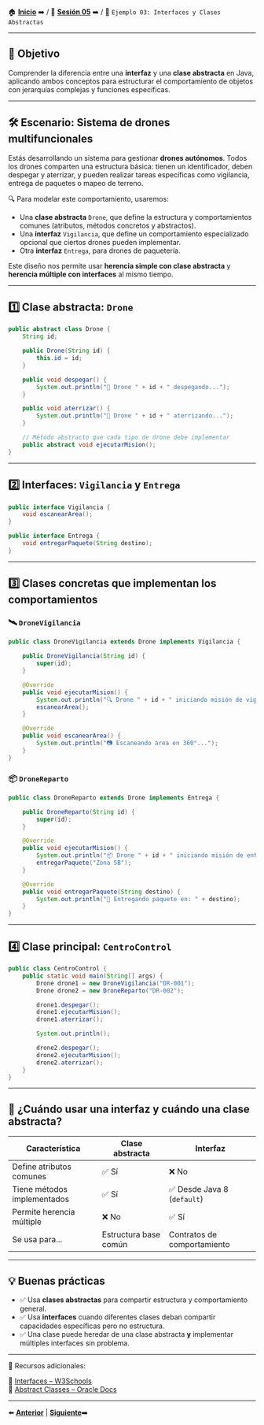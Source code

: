 🏠 [**Inicio**](../../Readme.md) ➡️ / 📖 [**Sesión 05**](../Readme.md) ➡️ / 📝 `Ejemplo 03: Interfaces y Clases Abstractas`

---

## 🎯 Objetivo

Comprender la diferencia entre una **interfaz** y una **clase abstracta** en Java, aplicando ambos conceptos para estructurar el comportamiento de objetos con jerarquías complejas y funciones específicas.

---

## 🛠️ Escenario: Sistema de drones multifuncionales

Estás desarrollando un sistema para gestionar **drones autónomos**. Todos los drones comparten una estructura básica: tienen un identificador, deben despegar y aterrizar, y pueden realizar tareas específicas como vigilancia, entrega de paquetes o mapeo de terreno.

🔍 Para modelar este comportamiento, usaremos:

- Una **clase abstracta** `Drone`, que define la estructura y comportamientos comunes (atributos, métodos concretos y abstractos).
- Una **interfaz** `Vigilancia`, que define un comportamiento especializado opcional que ciertos drones pueden implementar.
- Otra **interfaz** `Entrega`, para drones de paquetería.

Este diseño nos permite usar **herencia simple con clase abstracta** y **herencia múltiple con interfaces** al mismo tiempo.

---

## 1️⃣ Clase abstracta: `Drone`

```java
public abstract class Drone {
    String id;

    public Drone(String id) {
        this.id = id;
    }

    public void despegar() {
        System.out.println("🚁 Drone " + id + " despegando...");
    }

    public void aterrizar() {
        System.out.println("🛬 Drone " + id + " aterrizando...");
    }

    // Método abstracto que cada tipo de drone debe implementar
    public abstract void ejecutarMision();
}
```

---

## 2️⃣ Interfaces: `Vigilancia` y `Entrega`

```java
public interface Vigilancia {
    void escanearArea();
}
```

```java
public interface Entrega {
    void entregarPaquete(String destino);
}
```

---

## 3️⃣ Clases concretas que implementan los comportamientos

### 🛰️ `DroneVigilancia`

```java
public class DroneVigilancia extends Drone implements Vigilancia {

    public DroneVigilancia(String id) {
        super(id);
    }

    @Override
    public void ejecutarMision() {
        System.out.println("🔍 Drone " + id + " iniciando misión de vigilancia.");
        escanearArea();
    }

    @Override
    public void escanearArea() {
        System.out.println("📷 Escaneando área en 360°...");
    }
}
```

### 📦 `DroneReparto`

```java
public class DroneReparto extends Drone implements Entrega {

    public DroneReparto(String id) {
        super(id);
    }

    @Override
    public void ejecutarMision() {
        System.out.println("📦 Drone " + id + " iniciando misión de entrega.");
        entregarPaquete("Zona 5B");
    }

    @Override
    public void entregarPaquete(String destino) {
        System.out.println("📍 Entregando paquete en: " + destino);
    }
}
```

---

## 4️⃣ Clase principal: `CentroControl`

```java
public class CentroControl {
    public static void main(String[] args) {
        Drone drone1 = new DroneVigilancia("DR-001");
        Drone drone2 = new DroneReparto("DR-002");

        drone1.despegar();
        drone1.ejecutarMision();
        drone1.aterrizar();

        System.out.println();

        drone2.despegar();
        drone2.ejecutarMision();
        drone2.aterrizar();
    }
}
```

---

## 🤔 ¿Cuándo usar una interfaz y cuándo una clase abstracta?

| Característica                       | Clase abstracta         | Interfaz                   |
|-------------------------------------|--------------------------|-----------------------------|
| Define atributos comunes            | ✅ Sí                    | ❌ No                      |
| Tiene métodos implementados         | ✅ Sí                    | ✅ Desde Java 8 (`default`) |
| Permite herencia múltiple           | ❌ No                    | ✅ Sí                      |
| Se usa para...                      | Estructura base común    | Contratos de comportamiento |

---

## 💡 Buenas prácticas

- ✅ Usa **clases abstractas** para compartir estructura y comportamiento general.
- ✅ Usa **interfaces** cuando diferentes clases deban compartir capacidades específicas pero no estructura.
- ✅ Una clase puede heredar de una clase abstracta **y** implementar múltiples interfaces sin problema.

---

📘 Recursos adicionales:

🔗 [Interfaces – W3Schools](https://www.w3schools.com/java/java_interface.asp)  
🔗 [Abstract Classes – Oracle Docs](https://docs.oracle.com/javase/tutorial/java/IandI/abstract.html)

---

⬅️ [**Anterior**](../Ejemplo-02/Readme.md) | [**Siguiente**](../Ejemplo-04/Readme.md)➡️